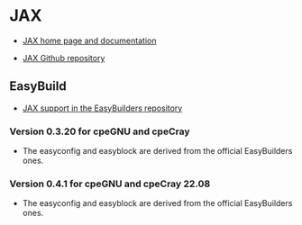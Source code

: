 # JAX

  - [JAX home page and documentation](https://jax.readthedocs.io/en/latest/)

  - [JAX Github repository](https://github.com/google/jax)


## EasyBuild

  - [JAX support in the EasyBuilders repository](https://github.com/easybuilders/easybuild-easyconfigs/tree/main/easybuild/easyconfigs/j/jax)

### Version 0.3.20 for cpeGNU and cpeCray

  - The easyconfig and easyblock are derived from the official EasyBuilders ones.

### Version 0.4.1 for cpeGNU and cpeCray 22.08

  - The easyconfig and easyblock are derived from the official EasyBuilders ones.
